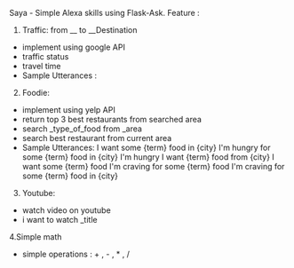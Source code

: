 Saya - Simple Alexa skills using Flask-Ask.
Feature : 
1. Traffic: from __ to __Destination
 - implement using google API
 - traffic status 
 - travel time
 - Sample Utterances : 

2. Foodie: 
 - implement using yelp API
 - return top 3 best restaurants from searched area
 - search _type_of_food from _area
 - search best restaurant from current area
 - Sample Utterances:
I want some {term} food in {city}
I'm hungry for some {term} food in {city}
I'm hungry
I want {term} food from {city}
I want some {term} food
I'm craving for some {term} food
I'm craving for some {term} food in {city}

3. Youtube:
 - watch video on youtube
 - i want to watch _title

4.Simple math 
 - simple operations :  + , - , * , / 
 
